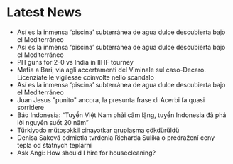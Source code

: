 # Latest News
-  Así es la inmensa ‘piscina’ subterránea de agua dulce descubierta bajo el Mediterráneo
-  Así es la inmensa ‘piscina’ subterránea de agua dulce descubierta bajo el Mediterráneo
-  PH guns for 2-0 vs India in IIHF tourney
-  Mafia a Bari, via agli accertamenti del Viminale sul caso-Decaro. Licenziate le vigilesse coinvolte nello scandalo
-  Así es la inmensa ‘piscina’ subterránea de agua dulce descubierta bajo el Mediterráneo
-  Juan Jesus "punito" ancora, la presunta frase di Acerbi fa quasi sorridere
-  Báo Indonesia: “Tuyển Việt Nam phải câm lặng, tuyển Indonesia đã phá lời nguyền suốt 20 năm”
-  Türkiyədə mütəşəkkil cinayətkar qruplaşma çökdürüldü
-  Denisa Saková odmietla tvrdenia Richarda Sulíka o predražení ceny tepla od štátnych teplární
-  Ask Angi: How should I hire for housecleaning?
